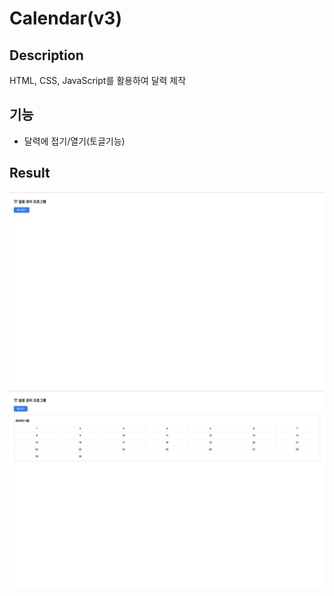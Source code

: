 # Calendar(v3)

## Description
HTML, CSS, JavaScript를 활용하여 달력 제작

## 기능
- 달력에 접기/열기(토글기능)

## Result
![Calendar(v3) 결과물1](./result/result1.png)
![Calendar(v3) 결과물2](./result/result2.png)
